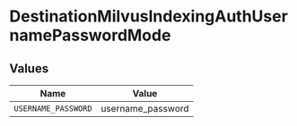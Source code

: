 # DestinationMilvusIndexingAuthUsernamePasswordMode


## Values

| Name                | Value               |
| ------------------- | ------------------- |
| `USERNAME_PASSWORD` | username_password   |